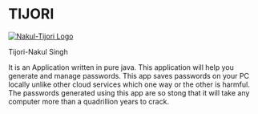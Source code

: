 # TIJORI

<a href="https://imgur.com/58hlGgN"><img src="https://i.imgur.com/58hlGgN.png" title="Nakul-Tijori Logo" /></a>

<p>Tijori-Nakul Singh</p>

<p>It is an Application written in pure java. This application will help you generate and manage passwords. This app saves passwords on your PC locally unlike other cloud services which one way or the other is harmful. The passwords generated using this app are so stong that it will take any computer more than a quadrillion years to crack.</p>
